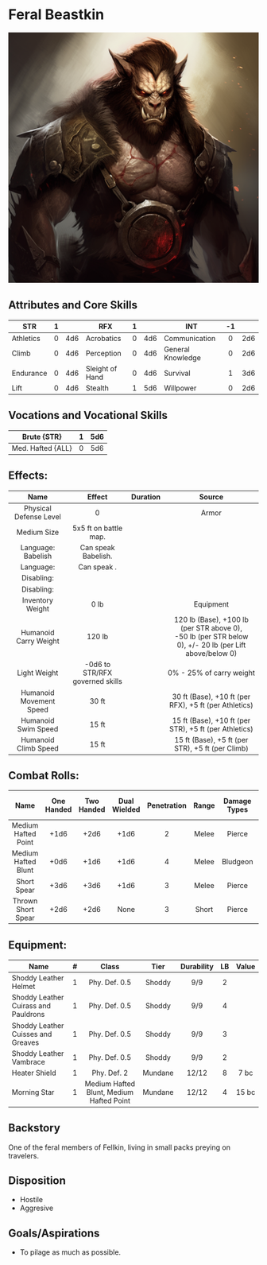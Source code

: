 # Feral Beastkin

![alt_text](FeralBeastkin.png)

## Attributes and Core Skills

| STR       | 1 |    | RFX             | 1 |    | INT               | -1 |    |
| --------- | :-: | :-: | --------------- | :-: | :-: | ----------------- | :-: | :-: |
| Athletics | 0 | 4d6 | Acrobatics      | 0 | 4d6 | Communication     | 0 | 2d6 |
| Climb     | 0 | 4d6 | Perception      | 0 | 4d6 | General Knowledge | 0 | 2d6 |
| Endurance | 0 | 4d6 | Sleight of Hand | 0 | 4d6 | Survival          | 1 | 3d6 |
| Lift      | 0 | 4d6 | Stealth         | 1 | 5d6 | Willpower         | 0 | 2d6 |

## Vocations and Vocational Skills

| Brute {STR}       | 1 | 5d6 |
| ----------------- | :-: | :-: |
| Med. Hafted {ALL} | 0 | 5d6 |

## Effects:

|          Name          |             Effect             | Duration |                                                    Source                                                    |
| :---------------------: | :-----------------------------: | :------: | :----------------------------------------------------------------------------------------------------------: |
| Physical Defense Level |                0                |          |                                                    Armor                                                    |
|       Medium Size       |      5x5 ft on battle map.      |          |                                                                                                              |
|   Language: Babelish   |       Can speak Babelish.       |          |                                                                                                              |
|        Language:        |          Can speak .          |          |                                                                                                              |
|       Disabling:       |                                |          |                                                                                                              |
|       Disabling:       |                                |          |                                                                                                              |
|    Inventory Weight    |              0 lb              |          |                                                  Equipment                                                  |
|  Humanoid Carry Weight  |             120 lb             |          | 120 lb (Base), +100 lb (per STR above 0),<br />-50 lb (per STR below 0), +/- 20 lb (per Lift above/below 0) |
|      Light Weight      | -0d6 to STR/RFX governed skills |          |                                           0% - 25% of carry weight                                           |
| Humanoid Movement Speed |              30 ft              |          |                            30 ft (Base), +10 ft (per RFX), +5 ft (per Athletics)                            |
|   Humanoid Swim Speed   |              15 ft              |          |                            15 ft (Base), +10 ft (per STR), +5 ft (per Athletics)                            |
|  Humanoid Climb Speed  |              15 ft              |          |                               15 ft (Base), +5 ft (per STR), +5 ft (per Climb)                               |

## Combat Rolls:

| Name | One<br />Handed | Two<br />Handed | Dual<br />Wielded | Penetration | Range | Damage<br />Types | Engageable<br />Opponents | Area Of<br />Effect | Resource<br />Class |
| :--: | :-------------: | :-------------: | :---------------: | :---------: | :---: | :---------------: | :-----------------------: | :-----------------: | :-----------------: |
| Medium Hafted Point | +1d6 | +2d6 | +1d6 | 2 | Melee | Pierce   | Rapid | None | None |
| Medium Hafted Blunt | +0d6 | +1d6 | +1d6 | 4 | Melee | Bludgeon | Rapid | None | None |
| Short Spear | +3d6 | +3d6 | +1d6 | 3 | Melee | Pierce | Spear Rapid | None | None |
| Thrown Short Spear | +2d6 | +2d6 | None | 3 | Short | Pierce | Standard | None | None |

## Equipment:

| Name                                 | # |                  Class                  |  Tier  | Durability | LB | Value |
| ------------------------------------ | :-: | :--------------------------------------: | :-----: | :--------: | :-: | :---: |
| Shoddy Leather Helmet                | 1 |              Phy. Def. 0.5              | Shoddy |    9/9    | 2 |      |
| Shoddy Leather Cuirass and Pauldrons | 1 |              Phy. Def. 0.5              | Shoddy |    9/9    | 4 |      |
| Shoddy Leather Cuisses and Greaves   | 1 |              Phy. Def. 0.5              | Shoddy |    9/9    | 3 |      |
| Shoddy Leather Vambrace              | 1 |              Phy. Def. 0.5              | Shoddy |    9/9    | 2 |      |
| Heater Shield                        | 1 |               Phy. Def. 2               | Mundane |   12/12   | 8 | 7 bc |
| Morning Star                         | 1 | Medium Hafted Blunt, Medium Hafted Point | Mundane |   12/12   | 4 | 15 bc |

## Backstory

One of the feral members of Fellkin, living in small packs preying on travelers.

## Disposition

- Hostile
- Aggresive

## Goals/Aspirations

- To pilage as much as possible.
